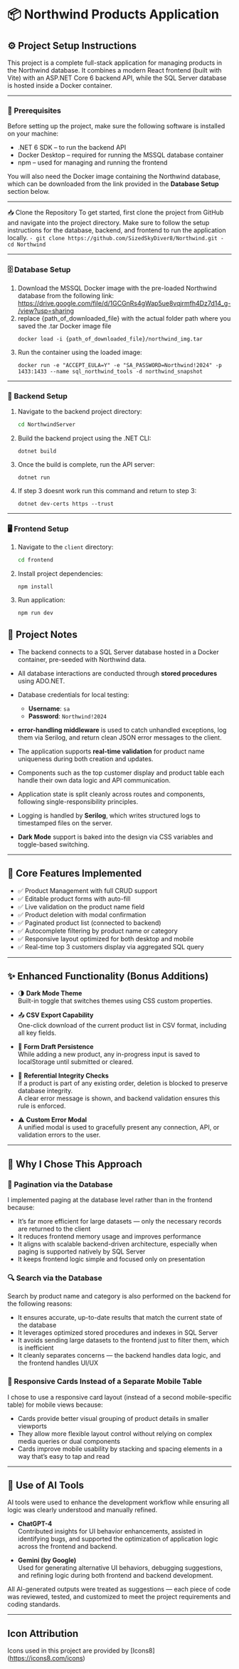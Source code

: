# 📦 Northwind Products Application

## ⚙️ Project Setup Instructions

This project is a complete full-stack application for managing products in the Northwind database. It combines a modern React frontend (built with Vite) with an ASP.NET Core 6 backend API, while the SQL Server database is hosted inside a Docker container.

---

### 🧰 Prerequisites

Before setting up the project, make sure the following software is installed on your machine:

- .NET 6 SDK – to run the backend API
- Docker Desktop – required for running the MSSQL database container
- npm – used for managing and running the frontend

You will also need the Docker image containing the Northwind database, which can be downloaded from the link provided in the **Database Setup** section below.

---
📥 Clone the Repository
    To get started, first clone the project from GitHub and navigate into the project directory.
    Make sure to follow the setup instructions for the database, backend, and frontend to run the application locally.
     ```
    - git clone https://github.com/SizedSkyDiver8/Northwind.git
    - cd Northwind
     ```

---

### 🗄️ Database Setup

1. Download the MSSQL Docker image with the pre-loaded Northwind database from the following link:  
     https://drive.google.com/file/d/1GCGnRs4gWap5ue8vqjrmfh4Dz7d14_g-/view?usp=sharing
  2. replace {path_of_downloaded_file} with the actual folder path where you saved the .tar Docker image file
     ```
     docker load -i {path_of_downloaded_file}/northwind_img.tar
     ```
  3. Run the container using the loaded image:
     ```
     docker run -e "ACCEPT_EULA=Y" -e "SA_PASSWORD=Northwind!2024" -p 1433:1433 --name sql_northwind_tools -d northwind_snapshot
     ```
---

### 🔧 Backend Setup

1. Navigate to the backend project directory:
   ```sh
   cd NorthwindServer
    ```
2. Build the backend project using the .NET CLI:
    ```
   dotnet build
   ```
3. Once the build is complete, run the API server:
    ```
   dotnet run
    ```   
4. If step 3 doesnt work run this command and return to step 3:
    ```
   dotnet dev-certs https --trust
    ```
---

### 🖥️ Frontend Setup

1. Navigate to the `client` directory:
   ```sh
   cd frontend
   ```
2. Install project dependencies:
   ```
   npm install
   ```
3. Run application:
   ```
   npm run dev
   ```
   

## 🧠 Project Notes

- The backend connects to a SQL Server database hosted in a Docker container, pre-seeded with Northwind data.
- All database interactions are conducted through **stored procedures** using ADO.NET.
- Database credentials for local testing:
  - **Username**: `sa`
  - **Password**: `Northwind!2024`
    
- **error-handling middleware** is used to catch unhandled exceptions, log them via Serilog, and return clean JSON error messages to the client.
- The application supports **real-time validation** for product name uniqueness during both creation and updates.
- Components such as the top customer display and product table each handle their own data logic and API communication.
- Application state is split cleanly across routes and components, following single-responsibility principles.
- Logging is handled by **Serilog**, which writes structured logs to timestamped files on the server.
- **Dark Mode** support is baked into the design via CSS variables and toggle-based switching.

---

## 🧩 Core Features Implemented

- ✅ Product Management with full CRUD support
- ✅ Editable product forms with auto-fill
- ✅ Live validation on the product name field
- ✅ Product deletion with modal confirmation
- ✅ Paginated product list (connected to backend)
- ✅ Autocomplete filtering by product name or category
- ✅ Responsive layout optimized for both desktop and mobile
- ✅ Real-time top 3 customers display via aggregated SQL query

---

## ✨ Enhanced Functionality (Bonus Additions)

- 🌗 **Dark Mode Theme**  
  Built-in toggle that switches themes using CSS custom properties.

- 📤 **CSV Export Capability**  
  One-click download of the current product list in CSV format, including all key fields.

- 💾 **Form Draft Persistence**  
  While adding a new product, any in-progress input is saved to localStorage until submitted or cleared.

- 🛑 **Referential Integrity Checks**  
  If a product is part of any existing order, deletion is blocked to preserve database integrity.  
  A clear error message is shown, and backend validation ensures this rule is enforced.

- ⚠️ **Custom Error Modal**  
  A unified modal is used to gracefully present any connection, API, or validation errors to the user.

---

## 🧭 Why I Chose This Approach

### 📄 Pagination via the Database
I implemented paging at the database level rather than in the frontend because:
- It’s far more efficient for large datasets — only the necessary records are returned to the client
- It reduces frontend memory usage and improves performance
- It aligns with scalable backend-driven architecture, especially when paging is supported natively by SQL Server
- It keeps frontend logic simple and focused only on presentation

### 🔍 Search via the Database
Search by product name and category is also performed on the backend for the following reasons:
- It ensures accurate, up-to-date results that match the current state of the database
- It leverages optimized stored procedures and indexes in SQL Server
- It avoids sending large datasets to the frontend just to filter them, which is inefficient
- It cleanly separates concerns — the backend handles data logic, and the frontend handles UI/UX

### 🧱 Responsive Cards Instead of a Separate Mobile Table
I chose to use a responsive card layout (instead of a second mobile-specific table) for mobile views because:
- Cards provide better visual grouping of product details in smaller viewports
- They allow more flexible layout control without relying on complex media queries or dual components
- Cards improve mobile usability by stacking and spacing elements in a way that’s easy to tap and read

---

## 🤖 Use of AI Tools

AI tools were used to enhance the development workflow while ensuring all logic was clearly understood and manually refined.

- **ChatGPT-4**  
  Contributed insights for UI behavior enhancements, assisted in identifying bugs, and supported the optimization of application logic across the frontend and backend.

- **Gemini (by Google)**  
  Used for generating alternative UI behaviors, debugging suggestions, and refining logic during both frontend and backend development.

All AI-generated outputs were treated as suggestions — each piece of code was reviewed, tested, and customized to meet the project requirements and coding standards.

---

## Icon Attribution

Icons used in this project are provided by [Icons8] (https://icons8.com/icons)

